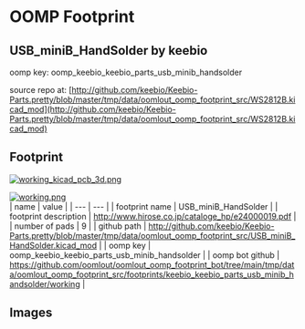 # OOMP Footprint  
## USB_miniB_HandSolder  by keebio  
  
oomp key: oomp_keebio_keebio_parts_usb_minib_handsolder  
  
source repo at: [http://github.com/keebio/Keebio-Parts.pretty/blob/master/tmp/data/oomlout_oomp_footprint_src/WS2812B.kicad_mod](http://github.com/keebio/Keebio-Parts.pretty/blob/master/tmp/data/oomlout_oomp_footprint_src/WS2812B.kicad_mod)  
## Footprint  
  
[![working_kicad_pcb_3d.png](working_kicad_pcb_3d_600.png)](working_kicad_pcb_3d.png)  
  
[![working.png](working_600.png)](working.png)  
| name | value | 
| --- | --- | 
| footprint name | USB_miniB_HandSolder | 
| footprint description | http://www.hirose.co.jp/cataloge_hp/e24000019.pdf | 
| number of pads | 9 | 
| github path | http://github.com/keebio/Keebio-Parts.pretty/blob/master/tmp/data/oomlout_oomp_footprint_src/USB_miniB_HandSolder.kicad_mod | 
| oomp key | oomp_keebio_keebio_parts_usb_minib_handsolder | 
| oomp bot github | https://github.com/oomlout/oomlout_oomp_footprint_bot/tree/main/tmp/data/oomlout_oomp_footprint_src/footprints/keebio_keebio_parts_usb_minib_handsolder/working | 
## Images  

